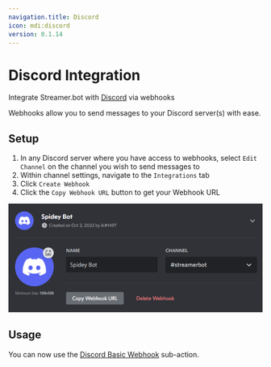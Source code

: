 ```yaml
---
navigation.title: Discord
icon: mdi:discord
version: 0.1.14
---
```


# Discord Integration
Integrate Streamer.bot with [Discord](https://discord.com) via webhooks

Webhooks allow you to send messages to your Discord server(s) with ease.

## Setup
1. In any Discord server where you have access to webhooks, select `Edit Channel` on the channel you wish to send messages to
2. Within channel settings, navigate to the `Integrations` tab
4. Click `Create Webhook`
5. Click the `Copy Webhook URL` button to get your Webhook URL

![Discord Webhook Configuration](assets/discord-webhook.png)

## Usage
You can now use the [Discord Basic Webhook](/api/sub-actions/integrations/discord/basic-webhook) sub-action.